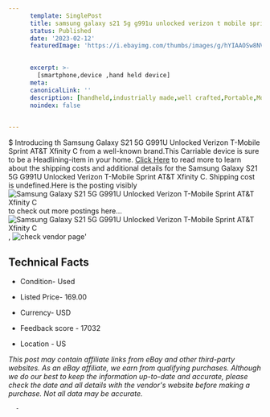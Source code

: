```yaml
---
      template: SinglePost
      title: samsung galaxy s21 5g g991u unlocked verizon t mobile sprint at t xfinity c
      status: Published
      date: '2023-02-12'
      featuredImage: 'https://i.ebayimg.com/thumbs/images/g/hYIAAOSw8NVir2rv/s-l225.jpg'
       

      excerpt: >-
        [smartphone,device ,hand held device]
      meta:
      canonicalLink: ''
      description: [handheld,industrially made,well crafted,Portable,Mobile,Compact,Convenient,Lightweight,Maneuverable,Man-portable,Miniature,Carriable,Hand-held,Light,Holdable,Transportable,Mobile device,Pocket-sized,On-the-go,Wireless,Cordless,Compact size,Convenient size, smartphone,device ,hand held device]
      noindex: false
      

---
```

$
      Introducing th Samsung Galaxy S21 5G G991U Unlocked Verizon T-Mobile Sprint AT&T Xfinity C from a well-known brand.This Carriable device  is sure to be a Headlining-item in your home. [Click Here](https://www.ebay.com/itm/195179260824?hash=item2d71972b98%3Ag%3AhYIAAOSw8NVir2rv&mkevt=1&mkcid=1&mkrid=711-53200-19255-0&campid=%253CePNCampaignId%253E&customid=%253CreferenceId%253E&toolid=10049) to read more to learn about the shipping costs and additional details for the Samsung Galaxy S21 5G G991U Unlocked Verizon T-Mobile Sprint AT&T Xfinity C. Shipping cost is undefined.Here is the posting visibly ![Samsung Galaxy S21 5G G991U Unlocked Verizon T-Mobile Sprint AT&T Xfinity C](https://i.ebayimg.com/thumbs/images/g/hYIAAOSw8NVir2rv/s-l225.jpg) to check out more postings here... ![Samsung Galaxy S21 5G G991U Unlocked Verizon T-Mobile Sprint AT&T Xfinity C](https://i.ebayimg.com/images/g/hYIAAOSw8NVir2rv/s-l960.jpg), ![check vendor page]()'

      

 ## Technical Facts 



     
      

 - Condition- Used 


      

 - Listed Price- 169.00 


      

 - Currency- USD 


      

 - Feedback score - 17032 


      

 - Location - US 


      
      

 *_This post may contain affiliate links from eBay and other third-party websites. As an eBay affiliate, we earn from qualifying purchases. Although we do our best to keep the information up-to-date and accurate, please check the date and all details with the vendor's website before making a purchase. Not all data may be accurate._*




      -
